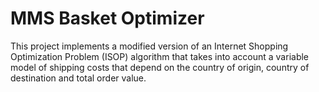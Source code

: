 # MMS Basket Optimizer

This project implements a modified version of an Internet Shopping Optimization Problem (ISOP) algorithm that takes 
into account a variable model of shipping costs that depend on the country of origin, country of destination and total order
value.
